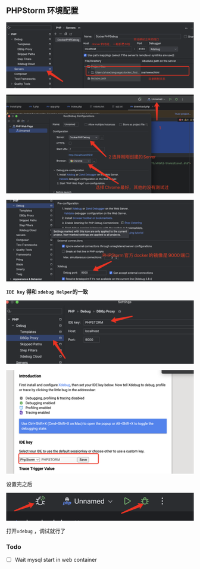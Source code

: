## PHPStorm 环境配置

![image-20240107214505729](README.assets/image-20240107214505729.png)



![image-20240107214733055](README.assets/image-20240107214733055.png)



![image-20240107214822711](README.assets/image-20240107214822711.png)



**`IDE key` 得和 `xdebug Helper`的一致**

![image-20240107214849346](README.assets/image-20240107214849346.png)



![image-20240107215013589](README.assets/image-20240107215013589.png)



设置完之后

![image-20240107215039506](README.assets/image-20240107215039506.png)



打开`xdebug` ，调试就行了

### Todo

- [ ] Wait mysql start in web container 
